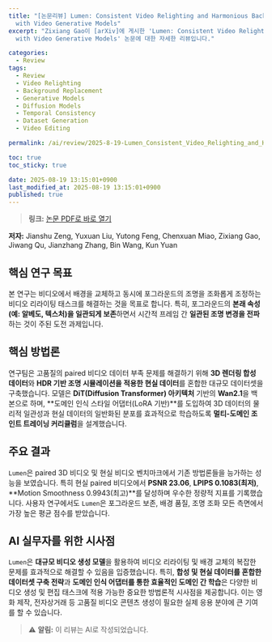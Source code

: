 ```yaml
---
title: "[논문리뷰] Lumen: Consistent Video Relighting and Harmonious Background Replacement
  with Video Generative Models"
excerpt: "Zixiang Gao이 [arXiv]에 게시한 'Lumen: Consistent Video Relighting and Harmonious Background Replacement
  with Video Generative Models' 논문에 대한 자세한 리뷰입니다."

categories:
  - Review
tags:
  - Review
  - Video Relighting
  - Background Replacement
  - Generative Models
  - Diffusion Models
  - Temporal Consistency
  - Dataset Generation
  - Video Editing

permalink: /ai/review/2025-8-19-Lumen_Consistent_Video_Relighting_and_Harmonious_Background_Replacement_with_Video_Generative_Models/

toc: true
toc_sticky: true

date: 2025-08-19 13:15:01+0900
last_modified_at: 2025-08-19 13:15:01+0900
published: true
---
```

> **링크:** [논문 PDF로 바로 열기](https://arxiv.org/abs/2508.12945)

**저자:** Jianshu Zeng, Yuxuan Liu, Yutong Feng, Chenxuan Miao, Zixiang Gao, Jiwang Qu, Jianzhang Zhang, Bin Wang, Kun Yuan



## 핵심 연구 목표
본 연구는 비디오에서 배경을 교체하고 동시에 포그라운드의 조명을 조화롭게 조정하는 비디오 리라이팅 태스크를 해결하는 것을 목표로 합니다. 특히, 포그라운드의 **본래 속성(예: 알베도, 텍스처)을 일관되게 보존**하면서 시간적 프레임 간 **일관된 조명 변경을 전파**하는 것이 주된 도전 과제입니다.

## 핵심 방법론
연구팀은 고품질의 paired 비디오 데이터 부족 문제를 해결하기 위해 **3D 렌더링 합성 데이터**와 **HDR 기반 조명 시뮬레이션을 적용한 현실 데이터**를 혼합한 대규모 데이터셋을 구축했습니다. 모델은 **DiT(Diffusion Transformer) 아키텍처** 기반의 **Wan2.1**을 백본으로 하며, **도메인 인식 스타일 어댑터(LoRA 기반)**를 도입하여 3D 데이터의 물리적 일관성과 현실 데이터의 일반화된 분포를 효과적으로 학습하도록 **멀티-도메인 조인트 트레이닝 커리큘럼**을 설계했습니다.

## 주요 결과
`Lumen`은 paired 3D 비디오 및 현실 비디오 벤치마크에서 기존 방법론들을 능가하는 성능을 보였습니다. 특히 현실 paired 비디오에서 **PSNR 23.06**, **LPIPS 0.1083(최저)**, **Motion Smoothness 0.9943(최고)**를 달성하며 우수한 정량적 지표를 기록했습니다. 사용자 연구에서도 `Lumen`은 포그라운드 보존, 배경 품질, 조명 조화 모든 측면에서 가장 높은 평균 점수를 받았습니다.

## AI 실무자를 위한 시사점
`Lumen`은 **대규모 비디오 생성 모델**을 활용하여 비디오 리라이팅 및 배경 교체의 복잡한 문제를 효과적으로 해결할 수 있음을 입증했습니다. 특히, **합성 및 현실 데이터를 혼합한 데이터셋 구축 전략**과 **도메인 인식 어댑터를 통한 효율적인 도메인 간 학습**은 다양한 비디오 생성 및 편집 태스크에 적용 가능한 중요한 방법론적 시사점을 제공합니다. 이는 영화 제작, 전자상거래 등 고품질 비디오 콘텐츠 생성이 필요한 실제 응용 분야에 큰 기여를 할 수 있습니다.

> ⚠️ **알림:** 이 리뷰는 AI로 작성되었습니다.